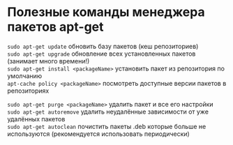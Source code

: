 # Полезные команды менеджера пакетов apt-get
`sudo apt-get update` обновить базу пакетов (кеш репозиториев)  
`sudo apt-get upgrade` обновление всех установленных пакетов (занимает много времени!)  
`sudo apt-get install <packageName>` установить пакет из репозитория по умолчанию  
`apt-cache policy <packageName>` посмотреть доступные версии пакетов в репозиториях  

`sudo apt-get purge <packageName>` удалить пакет и все его настройки  
`sudo apt-get autoremove` удалить неудалённые зависимости от уже удалённых пакетов  
`sudo apt-get autoclean` почистить пакеты .deb которые больше не используются (рекомендуется использовать периодически)  
